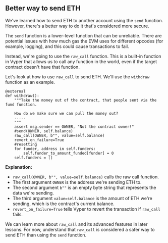 ## Better way to send ETH

We've learned how to send ETH to another account using the `send` function. However, there's a better way to do it that's considered more secure.

The `send` function is a lower-level function that can be unreliable. There are potential issues with how much gas the EVM uses for different opcodes (for example, logging), and this could cause transactions to fail.

Instead, we're going to use the `raw_call` function. This is a built-in function in Vyper that allows us to call any function in the world, even if the target contract doesn't have that function.

Let's look at how to use `raw_call` to send ETH. We'll use the `withdraw` function as an example.

```vyper
@external
def withdraw():
    """Take the money out of the contract, that people sent via the fund function.

    How do we make sure we can pull the money out?
    .....
    """
    assert msg.sender == OWNER, "Not the contract owner!"
    #send(OWNER, self.balance)
    raw_call(OWNER, b"", value=self.balance)
    revert_on_failure=True
    #resetting
    for funder, address in self.funders:
        self.funder_to_amount_funded[funder] = 0
    self.funders = []
```

**Explanation:**

- `raw_call(OWNER, b"", value=self.balance)` calls the raw call function.
- The first argument `OWNER` is the address we're sending ETH to.
- The second argument `b""` is an empty byte string that represents the data we're sending.
- The third argument `value=self.balance` is the amount of ETH we're sending, which is the contract's current balance.
- `revert_on_failure=True` tells Vyper to revert the transaction if `raw_call` fails.

We can learn more about `raw_call` and its advanced features in later lessons. For now, understand that `raw_call` is considered a safer way to send ETH than using the `send` function.
